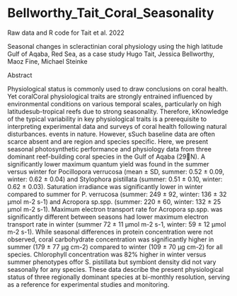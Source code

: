 # Bellworthy_Tait_Coral_Seasonality
Raw data and R code for Tait et al. 2022 

Seasonal changes in scleractinian coral physiology using the high latitude Gulf of Aqaba, Red Sea, as a case study
Hugo Tait, Jessica Bellworthy, Maoz Fine, Michael Steinke 

Abstract

Physiological status is commonly used to draw conclusions on coral health. Yet coralCoral physiological traits are strongly entrained influenced by environmental conditions on various temporal scales,  particularly on high latitudesub-tropical reefs due to strong seasonality. Therefore, kKnowledge of the typical variability in key physiological traits is a prerequisite to interpreting experimental data and surveys of coral health following natural disturbances.  events in nature. However, sSuch baseline data are often scarce absent and are region and species specific. Here, we present seasonal photosynthetic performance and physiology data from three dominant reef-building coral species in the Gulf of Aqaba (29N). A significantly lower maximum quantum yield was found in the summer versus winter for Pocillopora verrucosa (mean ± SD, summer: 0.52 ± 0.09, winter: 0.62 ± 0.04) and Stylophora pistillata (summer: 0.51 ± 0.10, winter: 0.62 ± 0.03). Saturation irradiance was significantly lower in winter compared to summer for P. verrucosa (summer: 249 ± 92, winter: 136 ± 32 µmol m-2 s-1) and Acropora sp.spp. (summer: 220 ± 60, winter: 132 ± 25 µmol m-2 s-1). Maximum electron transport rate for Acropora sp.spp. was significantly different between seasons had lower maximum electron transport rate in winter (summer 72 ± 11 µmol m-2 s-1, winter: 59 ± 12 µmol m-2 s-1). While seasonal differences in protein concentration were not observed, coral carbohydrate concentration was significantly higher in summer (179 ± 77 µg cm-2) compared to winter (109 ± 70 µg cm-2) for all species. Chlorophyll concentration was 82% higher in winter versus summer phenotypes offor S. pistillata but symbiont density did not vary seasonally for any species. These data describe the present physiological status of three regionally dominant species at bi-monthly resolution, serving as a reference for experimental studies and monitoring.

